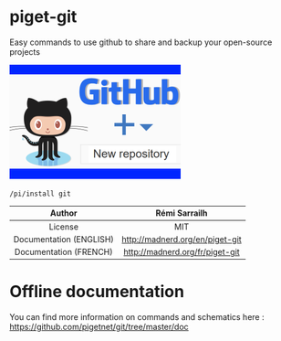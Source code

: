 # piget-git
Easy commands to use github to share and backup your open-source projects

![Logo](https://raw.githubusercontent.com/pigetnet/git/master/doc/piget-git.png)

````
/pi/install git
````


|Author                 |Rémi Sarrailh                       |
|:---------------------:|:----------------------------------:|
|License                | MIT                                |
|Documentation (ENGLISH)| http://madnerd.org/en/piget-git    |
|Documentation (FRENCH) | http://madnerd.org/fr/piget-git    |

# Offline documentation
You can find more information on commands and schematics here :
https://github.com/pigetnet/git/tree/master/doc

